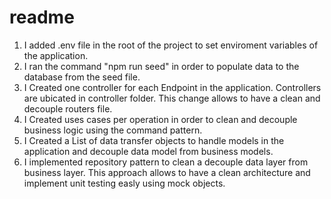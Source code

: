 # readme

1. I added .env file in the root of the project to set enviroment variables of the application.
2. I ran the command "npm run seed" in order to populate data to the database from the seed file.
3. I Created one controller for each Endpoint in the application. Controllers are ubicated in controller folder. This change allows to have a clean and decouple routers file.
4. I Created uses cases per operation in order to clean and decouple business logic using the command pattern.
5. I Created a List of data transfer objects to handle models in the application and decouple data model from business models.
5. I implemented repository pattern to clean a decouple data layer from business layer. This approach allows to have a clean architecture and implement unit testing easly using mock objects.

